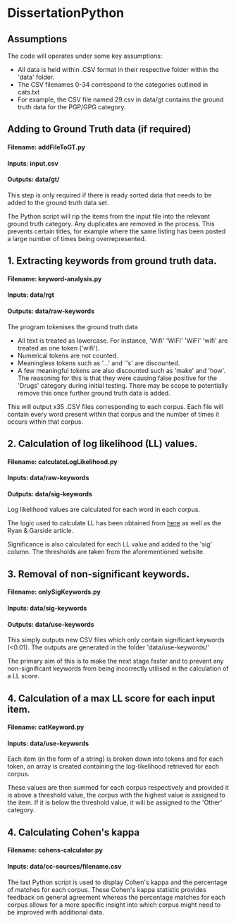 # DissertationPython

## Assumptions
The code will operates under some key assumptions:

- All data is held within .CSV format in their respective folder within the 'data' folder.
- The CSV filenames 0-34 correspond to the categories outlined in cats.txt
- For example, the CSV file named 29.csv in data/gt contains the ground truth data for the PGP/GPG category.

## Adding to Ground Truth data (if required)
#### Filename: addFileToGT.py
#### Inputs: input.csv
#### Outputs: data/gt/

This step is only required if there is ready sorted data that needs to be added to the ground truth data set.

The Python script will rip the items from the input file into the relevant ground truth category. Any duplicates are removed in the process. This prevents certain titles, for example where the same listing has been posted a large number of times being overrepresented. 

## 1. Extracting keywords from ground truth data.
#### Filename: keyword-analysis.py
#### Inputs: data/rgt
#### Outputs: data/raw-keywords

The program tokenises the ground truth data

- All text is treated as lowercase. For instance, 'Wifi' 'WIFI' 'WiFi' 'wifi' are treated as one token ('wifi').
- Numerical tokens are not counted.
- Meaningless tokens such as '...' and ''s' are discounted.
- A few meaningful tokens are also discounted such as 'make' and 'how'. The reasoning for this is that they were causing false positive for the 'Drugs' category during initial testing. There may be scope to potentially remove this once further ground truth data is added.

This will output x35 .CSV files corresponding to each corpus. Each file will contain every word present within that corpus and the number of times it occurs within that corpus.

## 2. Calculation of log likelihood (LL) values.
#### Filename: calculateLogLikelihood.py
#### Inputs: data/raw-keywords
#### Outputs: data/sig-keywords
Log likelihood values are calculated for each word in each corpus.

The logic used to calculate LL has been obtained from [here](http://ucrel.lancs.ac.uk/llwizard.html) as well as the Ryan & Garside article.

Significance is also calculated for each LL value and added to the 'sig' column. The thresholds are taken from the aforementioned website.

## 3. Removal of non-significant keywords.
#### Filename: onlySigKeywords.py
#### Inputs: data/sig-keywords
#### Outputs: data/use-keywords
This simply outputs new CSV files which only contain significant keywords (<0.01). The outputs are generated in the folder 'data/use-keywords/'

The primary aim of this is to make the next stage faster and to prevent any non-significant keywords from being incorrectly utilised in the calculation of a LL score.

## 4. Calculation of a max LL score for each input item.
#### Filename: catKeyword.py
#### Inputs: data/use-keywords
Each item (in the form of a string) is broken down into tokens and for each token, an array is created containing the log-likelihood retrieved for each corpus. 

These values are then summed for each corpus respectively and provided it is above a threshold value, the corpus with the highest value is assigned to the item. If it is below the threshold value, it will be assigned to the 'Other' category.

## 4. Calculating Cohen's kappa
#### Filename: cohens-calculator.py
#### Inputs: data/cc-sources/filename.csv
The last Python script is used to display Cohen's kappa and the percentage of matches for each corpus. These Cohen's kappa statistic provides feedback on general agreement whereas the percentage matches for each corpus allows for a more specific insight into which corpus might need to be improved with additional data.

